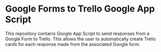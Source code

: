 # Google Forms to Trello Google App Script

This repository contains Google App Script to send responses from a Google Form to Trello. This allows the user to automatically create Trello cards for each response made from the associated Google form. 

